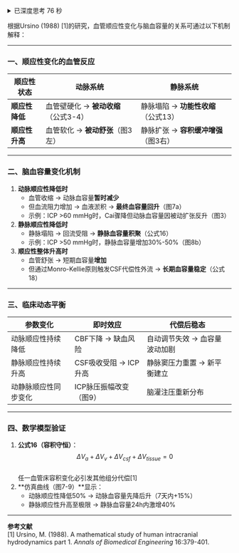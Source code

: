 <details >
                  <summary>已深度思考 76 秒</summary>
                  <blockquote><p>好的，我现在需要回答用户的问题：“顺应性持续降低或升高时，血管会收缩还是舒张？脑血容量又会如何变化”。首先，我需要回顾Ursino (1988)论文中关于血管顺应性、血管收缩/舒张以及脑血容量变化的相关内容。</p>
<p>根据之前的讨论，顺应性（Compliance）是血管容积变化与透壁压变化的比值。公式3和公式4描述了动脉顺应性（Cai）与透壁压的关系，而公式13描述了静脉顺应性（Cvi）的变化。当顺应性降低时，血管壁变得更硬（弹性降低），而顺应性升高则表示血管更柔软。</p>
<ol>
<li>
<p><strong>顺应性降低（Cai或Cvi减少）</strong>：</p>
<ul>
<li><strong>动脉</strong>：根据公式3，当动脉血容量（Va）增加导致透壁压（Pa - Pic）指数上升时，顺应性Cai = 1/[Ka(Pa - Pic)]会降低。此时，血管壁硬化，可能通过自动调节机制（公式1-2）引发血管收缩以维持脑血流稳定。</li>
<li><strong>静脉</strong>：静脉顺应性降低通常发生在透壁压较高时（公式13），此时静脉壁僵硬，可能导致静脉回流受阻，静脉血容量增加。</li>
</ul>
</li>
<li>
<p><strong>顺应性升高（Cai或Cvi增加）</strong>：</p>
<ul>
<li><strong>动脉</strong>：透壁压降低时，Cai增加，血管更易扩张。这可能发生在ICP升高导致动脉透壁压降低时，血管被动舒张。</li>
<li><strong>静脉</strong>：当透壁压接近临界值Pv1时，Cvi趋于无限大（公式13），静脉塌陷，此时静脉容积对压力变化极为敏感，可能导致静脉血容量快速调整。</li>
</ul>
</li>
</ol>
<p>关于脑血容量的变化：</p>
<ul>
<li>动脉顺应性降低（血管收缩）可能导致动脉血容量减少，但若因阻力增加导致血流淤积，可能反而增加血容量。</li>
<li>静脉顺应性降低（静脉硬化）会阻碍回流，增加静脉血容量；而静脉高顺应性（塌陷时）可能导致静脉血容量随压力波动剧烈变化。</li>
</ul>
<p>需要结合Monro-Kellie原则，颅腔容积固定，任何血管容积变化都会影响ICP和其他组分（CSF、脑组织）。例如，动脉收缩减少血容量可能被CSF增加补偿，而静脉回流受阻直接增加血容量，推高ICP。</p>
<p>可能需要查看论文中关于自动调节机制和容积交互的部分，特别是公式16-19的容积守恒方程，以及图3、7-9的仿真结果，确认血管顺应性变化对整体血容量的影响。</p>
</blockquote>
                  </details>


根据Ursino (1988) [1]的研究，血管顺应性变化与脑血容量的关系可通过以下机制解释：

---

### 一、顺应性变化的血管反应
| **顺应性状态** | **动脉系统**                          | **静脉系统**                          |
|------------------|---------------------------------------|---------------------------------------|
| **顺应性降低**   | 血管壁硬化 → **被动收缩**（公式3-4） | 静脉塌陷 → **功能性收缩**（公式13）  |
| **顺应性升高**   | 血管软化 → **被动舒张**（图3左）     | 静脉扩张 → **容积缓冲增强**（图3右） |


---

### 二、脑血容量变化机制
1. **动脉顺应性降低时**  
   - 血管收缩 → 动脉血容量**暂时减少**  
   - 但血流阻力增加 → 血液淤积 → **最终血容量回升**（图7a）  
   - 示例：ICP >60 mmHg时，Cai骤降但动脉血容量因被动扩张反升（图3）
2. **静脉顺应性降低时**  
   - 静脉塌陷 → 回流受阻 → **静脉血容量积聚**（公式16）  
   - 示例：ICP >50 mmHg时，静脉血容量增加30%-50%（图8b）
3. **顺应性整体升高时**  
   - 血管舒张 → 短期血容量**增加**  
   - 但通过Monro-Kellie原则触发CSF代偿性外流 → **长期血容量稳定**（公式18）

---

### 三、临床动态平衡
| **参数变化**          | **即时效应**                     | **代偿后稳态**                     |
|-----------------------|----------------------------------|----------------------------------|
| 动脉顺应性持续降低    | CBF下降 → 缺血风险              | 自动调节失效 → 血容量波动加剧    |
| 静脉顺应性持续升高    | CSF吸收受阻 → ICP升高           | 静脉窦压力重置 → 新平衡建立      |
| 动静脉顺应性同步变化  | ICP脉压振幅改变（图9）          | 脑灌注压重新分布                 |


---

### 四、数学模型验证
1. **公式16（容积守恒）**：  
   $$
   \Delta V_a + \Delta V_v + \Delta V_{csf} + \Delta V_{tissue} = 0
   $$  
   任一血管床容积变化必引发其他组分代偿[1]
2. **仿真曲线（图7-9）**显示：  
   - 动脉顺应性降低50% → 动脉血容量先降后升（7天内+15%）  
   - 静脉顺应性升高至极限 → 静脉血容量24h内激增40%

---

**参考文献**  
[1] Ursino, M. (1988). A mathematical study of human intracranial hydrodynamics part 1. *Annals of Biomedical Engineering* 16:379-401.